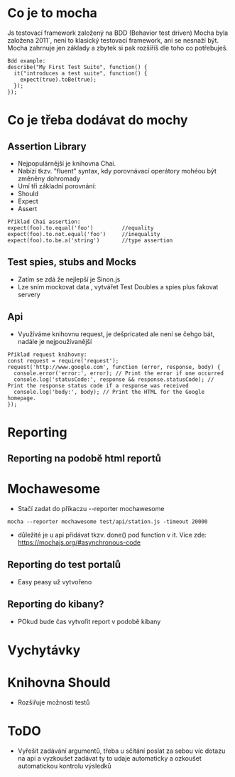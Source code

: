 # Co je to mocha
Js testovací framework založený na BDD (Behavior test driven)
Mocha byla založena 2011´, není to klasický testovací framework, ani se nesnaží být.
Mocha zahrnuje jen základy a zbytek si pak rozšíříš dle toho co potřebuješ.

```
Bdd example:
describe("My First Test Suite", function() {
  it("introduces a test suite", function() {
    expect(true).toBe(true);
  });
});
```

# Co je třeba dodávat do mochy
## Assertion Library
- Nejpopulárnější je knihovna Chai.
- Nabízí tkzv. "fluent" syntax, kdy porovnávací operátory mohéou být změněny dohromady
- Umí tři základní porovnání:
 - Should
 - Expect
 - Assert
```
Příklad Chai assertion:
expect(foo).to.equal('foo')	     	//equality
expect(foo).to.not.equal('foo')	    //inequality
expect(foo).to.be.a('string')   	//type assertion
```

## Test spies, stubs and Mocks
 - Zatím se zdá že nejlepší je Sinon.js
 - Lze sním mockovat data , vytvářet Test Doubles a spies plus fakovat servery

## Api
- Využíváme knihovnu request, je dešpricated ale není se čehgo bát, nadále je nejpoužívanější
```
Příklad request knihovny:
const request = require('request');
request('http://www.google.com', function (error, response, body) {
  console.error('error:', error); // Print the error if one occurred
  console.log('statusCode:', response && response.statusCode); // Print the response status code if a response was received
  console.log('body:', body); // Print the HTML for the Google homepage.
});
```

# Reporting
## Reporting na podobě html reportů
# Mochawesome
 - Stačí zadat do příkaczu --reporter mochawesome
 ```
mocha --reporter mochawesome test/api/station.js -timeout 20000
```
- důležité je u api přidávat tkzv. done() pod function v it. Více zde: https://mochajs.org/#asynchronous-code

## Reporting do test portalů
 - Easy peasy už vytvořeno
## Reporting do kibany?
 - POkud bude čas vytvořit report v podobě kibany

# Vychytávky
# Knihovna Should
- Rozšiřuje možnosti testů

# ToDO
- Vyřešit zadávání argumentů, třeba u sčítání poslat za sebou víc dotazu na api a vyzkoušet zadávat ty to udaje automaticky a ozkoušet automatickou kontrolu výsledků